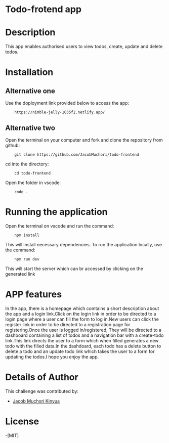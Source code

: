 # Todo-frotend app

# Description
This app enables authorised users to view todos, create, update and delete todos.

# Installation
## Alternative one
Use the doployment link provided below to access the app:

        https://nimble-jelly-1035f2.netlify.app/

## Alternative two
Open the terminal on your computer and fork and clone the repository from github:

        git clone https://github.com/JacobMuchori/todo-frontend

cd into the directory:

        cd todo-frontend

Open the folder in vscode:

        code .
    
# Running the application 
Open the terminal on vscode and run the command:

        npm install

This will install necessary dependencies.
To run the application locally, use the command:

        npm run dev

This will start the server which can br accessed by clicking on the generated link

# APP features
In the app, there is a homepage which comtains a short description about the app and a login link.Click on the login link in order to be directed to a login page where a user can fill the form to log in.New users can click the register link in order to be directed to a registration page for registering.Once the user is logged in/registered, They will be directed to a dashboard containing a list of todos and a navigation bar with a create-todo link.This link directs the user to a form which when filled generates a new todo with the filled data.In the dashdoard, each todo has a delete button to delete a todo and an update todo link which takes the user to a form for updating the todos.I hope you enjoy the app.

# Details of Author
 This challenge was contributed by:
- [Jacob Muchori Kinyua](https://github.com/JacobMuchori)

# License
-[MIT]